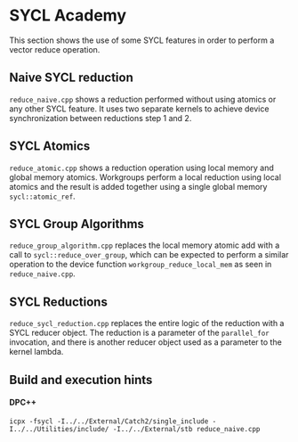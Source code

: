# SYCL Academy

This section shows the use of some SYCL features in order to perform a vector
reduce operation.

## Naive SYCL reduction

`reduce_naive.cpp` shows a reduction performed without using atomics or
any other SYCL feature. It uses two separate kernels to achieve device
synchronization between reductions step 1 and 2.

## SYCL Atomics

`reduce_atomic.cpp` shows a reduction operation using local memory and
global memory atomics. Workgroups perform a local reduction using local atomics
and the result is added together using a single global memory 
`sycl::atomic_ref`.

## SYCL Group Algorithms

`reduce_group_algorithm.cpp` replaces the local memory atomic add with a call
to `sycl::reduce_over_group`, which can be expected to perform a similar operation
to the device function `workgroup_reduce_local_mem` as seen in
`reduce_naive.cpp`.

## SYCL Reductions

`reduce_sycl_reduction.cpp` replaces the entire logic of the reduction with a
SYCL reducer object. The reduction is a parameter of the `parallel_for`
invocation, and there is another reducer object used as a parameter to the
kernel lambda.

## Build and execution hints
#### DPC++
```
icpx -fsycl -I../../External/Catch2/single_include -I../../Utilities/include/ -I../../External/stb reduce_naive.cpp
```